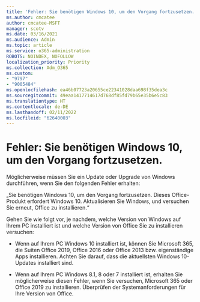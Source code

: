 ```yaml
---
title: 'Fehler: Sie benötigen Windows 10, um den Vorgang fortzusetzen.'
ms.author: cmcatee
author: cmcatee-MSFT
manager: scotv
ms.date: 03/16/2021
ms.audience: Admin
ms.topic: article
ms.service: o365-administration
ROBOTS: NOINDEX, NOFOLLOW
localization_priority: Priority
ms.collection: Adm_O365
ms.custom:
- "9797"
- "9005484"
ms.openlocfilehash: ea46b07723a20655ce22341028daa698f35dea3c
ms.sourcegitcommit: 49eaa1417714617d768df85fd79b65e35b6e5c83
ms.translationtype: HT
ms.contentlocale: de-DE
ms.lasthandoff: 02/11/2022
ms.locfileid: "62640003"
---
```

# <a name="error-you-need-windows-10-to-continue"></a>Fehler: Sie benötigen Windows 10, um den Vorgang fortzusetzen.

Möglicherweise müssen Sie ein Update oder Upgrade von Windows durchführen, wenn Sie den folgenden Fehler erhalten:

„Sie benötigen Windows 10, um den Vorgang fortzusetzen. Dieses Office-Produkt erfordert Windows 10. Aktualisieren Sie Windows, und versuchen Sie erneut, Office zu installieren.“

Gehen Sie wie folgt vor, je nachdem, welche Version von Windows auf Ihrem PC installiert ist und welche Version von Office Sie zu installieren versuchen:

- Wenn auf Ihrem PC Windows 10 installiert ist, können Sie Microsoft 365, die Suiten Office 2019, Office 2016 oder Office 2013 bzw. eigenständige Apps installieren. Achten Sie darauf, dass die aktuellsten Windows 10-Updates installiert sind.

- Wenn auf Ihrem PC Windows 8.1, 8 oder 7 installiert ist, erhalten Sie möglicherweise diesen Fehler, wenn Sie versuchen, Microsoft 365 oder Office 2019 zu installieren. Überprüfen der Systemanforderungen für Ihre Version von Office.
